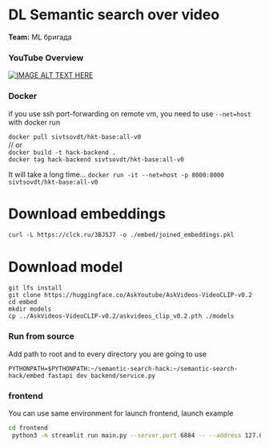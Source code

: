# DL Semantic search over video

__Team:__ ML бригада

### YouTube Overview

[![IMAGE ALT TEXT HERE](https://img.youtube.com/vi/3V3iHjHVNOI/maxresdefault.jpg)](https://www.youtube.com/watch?v=3V3iHjHVNOI)

### Docker 
if you use ssh port-forwarding on remote vm, you need to use `--net=host` with docker run

`docker pull sivtsovdt/hkt-base:all-v0` \
// or \
`docker build -t hack-backend .` \
`docker tag hack-backend sivtsovdt/hkt-base:all-v0`

It will take a long time...
`docker run -it --net=host -p 8000:8000 sivtsovdt/hkt-base:all-v0`

# Download embeddings

`curl -L https://clck.ru/3BJSJ7 -o ./embed/joined_embeddings.pkl`

# Download model

`git lfs install` \
`git clone https://huggingface.co/AskYoutube/AskVideos-VideoCLIP-v0.2` \
`cd embed` \
`mkdir models` \
`cp ../AskVideos-VideoCLIP-v0.2/askvideos_clip_v0.2.pth ./models`

### Run from source

Add path to root and to every directory you are going to use

`PYTHONPATH=$PYTHONPATH:~/semantic-search-hack:~/semantic-search-hack/embed fastapi dev backend/service.py`

### frontend

You can use same environment for launch frontend, launch example

```bash
cd frontend
 python3 -m streamlit run main.py --server.port 6884 -- --address 127.0.0.1:8000
```

